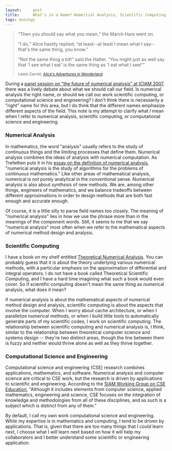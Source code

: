 ```yaml
---
layout:     post
title:      What's in a Name? Numerical Analysis, Scientific Computing, and CSE.
tags: musings
---
```


<blockquote>
<p>
<q>Then you should say what you mean,</q> the March Hare went on.
</p>
<p>
<q>I do,</q> Alice hastily replied; <q>at least--at least I mean what I
say--that's the same thing, you know.</q>
</p>
<p>
<q>Not the same thing a bit!</q> said the Hatter. <q>You might just as well
say that 'I see what I eat' is the same thing as 'I eat what I
see!'</q>
</p>
<small>
Lewis Carroll, 
<a href="http://www.gutenberg.org/ebooks/928">Alice's Adventures in Wonderland</a>
</small>
</blockquote>

During a [panel session on "the future of numerical analysis" at ICIAM
2007][2], there was a lively debate about what we should call our
field.  Is numerical analysis the right name, or should we call
our work scientific computing, or computational science and
engineering?  I don't think there is necessarily a "right" name for
this area, but I do think that the different names emphasize different
aspects of the field.  This note is my attempt to clarify what *I*
mean when I refer to numerical analysis, scientific computing, or
computational science and engineering.

### Numerical Analysis

In mathematics, the word "analysis" usually refers to the
study of continuous things and the limiting processes that define
them.  Numerical analysis combines the ideas of analysis with numerical
computation.  As Trefethen puts it in his [essay on the definition of
numerical analysis][1], "numerical analysis is the study of algorithms
for the problems of continuous mathematics."
Like other areas of mathematical analysis, numerical is *not* purely
analytical in the conventional sense.  Numerical analysis is also
about *synthesis* of new methods.  We are, among other things,
engineers of mathematics, and we balance tradeoffs between different
approximations in order to design methods that are both fast enough
and accurate enough.

Of course, it is a little silly to parse field names too closely.  The
meaning of "numerical analysis" lies in how we use the phrase more
than in the meanings of the component words.  Still, it seems to me
that we say "numerical analysis" most often when we refer to the
mathematical aspects of numerical method design and analysis.

### Scientific Computing

I have a book on my shelf entitled [Theoretical Numerical
Analysis][3].  You can probably guess that it is about the theory
underlying various numerical methods, with a particular emphasis on
the approximation of differential and integral operators.  I do not
have a book called Theoretical Scientific Computing, and I have a hard
time imagining what such a book would even cover.  So if scientific
computing doesn't mean the same thing as numerical analysis, what does
it mean?

If numerical analysis is about the mathematical aspects of numerical
method design and analysis, scientific computing is about the aspects
that involve the computer.  When I worry about cache architecture, or
when I parallelize numerical methods, or when I build little tools to
automatically generate parts of my scientific codes, I work on
scientific computing.  The relationship between scientific computing
and numerical analysis is, I think, similar to the relationship
between theoretical computer science and systems design -- they're two
distinct areas, though the line between them is fuzzy and neither
would thrive alone as well as they thrive together.

### Computational Science and Engineering

Computational science and engineering (CSE) research combines
applications, mathematics, and software.  Numerical analysis and
computer science are critical to CSE work, but the research is driven
by applications to scientific and engineering.  According to the [SIAM
Working Group on CSE Education][3], "Although it includes elements
from computer science, applied mathematics, engineering and science,
CSE focuses on the integration of knowledge and methodologies from all
of these disciplines, and as such is a subject which is distinct from
any of them."

By default, I call my own work computational science and engineering.
While my expertise is in mathematics and computing, I tend to be
driven by applications.  That is, given that there are too many things
that I *could* learn next, I choose what I *will* learn next based on
how it will help my collaborators and I better understand some
scientific or engineering application.

 [1]: http://www.comlab.ox.ac.uk/nick.trefethen/publication/PDF/1992_55.pdf
 [2]: http://www.siam.org/news/news.php?id=1214
 [3]: http://www.siam.org/students/resources/report.php
